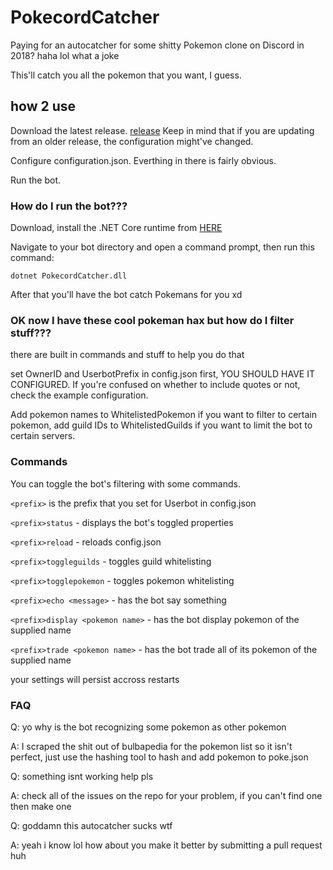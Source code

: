 # PokecordCatcher
Paying for an autocatcher for some shitty Pokemon clone on Discord in 2018? haha lol what a joke

This'll catch you all the pokemon that you want, I guess.

## how 2 use
Download the latest release. [release](https://github.com/ExtraConcentratedJuice/pokecord-catcher/releases/tag/1.0)
Keep in mind that if you are updating from an older release, the configuration might've changed.

Configure configuration.json. Everthing in there is fairly obvious.

Run the bot.

### How do I run the bot???
Download, install the .NET Core runtime from [HERE](https://www.microsoft.com/net/download/thank-you/dotnet-runtime-2.1.1-windows-hosting-bundle-installer)

Navigate to your bot directory and open a command prompt, then run this command:

`dotnet PokecordCatcher.dll`

After that you'll have the bot catch Pokemans for you xd

### OK now I have these cool pokeman hax but how do I filter stuff???
there are built in commands and stuff to help you do that

set OwnerID and UserbotPrefix in config.json first, YOU SHOULD HAVE IT CONFIGURED. If you're confused on whether to include quotes or not, check the example configuration.

Add pokemon names to WhitelistedPokemon if you want to filter to certain pokemon, add guild IDs to WhitelistedGuilds if you want to limit the bot to certain servers.

### Commands

You can toggle the bot's filtering with some commands.

`<prefix>` is the prefix that you set for Userbot in config.json

`<prefix>status` - displays the bot's toggled properties

`<prefix>reload` - reloads config.json 

`<prefix>toggleguilds` - toggles guild whitelisting

`<prefix>togglepokemon` - toggles pokemon whitelisting

`<prefix>echo <message>` - has the bot say something

`<prefix>display <pokemon name>` - has the bot display pokemon of the supplied name

`<prefix>trade <pokemon name>` - has the bot trade all of its pokemon of the supplied name


your settings will persist accross restarts


### FAQ
Q: yo why is the bot recognizing some pokemon as other pokemon

A: I scraped the shit out of bulbapedia for the pokemon list so it isn't perfect, just use the hashing tool to hash and add pokemon to poke.json



Q: something isnt working help pls

A: check all of the issues on the repo for your problem, if you can't find one then make one



Q: goddamn this autocatcher sucks wtf

A: yeah i know lol how about you make it better by submitting a pull request huh